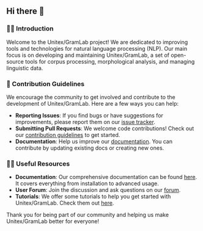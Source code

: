## Hi there 👋

### 🙋‍♀️ Introduction
Welcome to the Unitex/GramLab project! We are dedicated to improving tools and technologies for natural language processing (NLP). 
Our main focus is on developing and maintaining Unitex/GramLab, a set of open-source tools for corpus processing, morphological analysis, 
and managing linguistic data.

### 🌈 Contribution Guidelines

We encourage the community to get involved and contribute to the development of Unitex/GramLab. Here are a few ways you can help:
- **Reporting Issues**: If you find bugs or have suggestions for improvements, please report them on our [issue tracker](https://github.com/UnitexGramLab/unitex-core/issues).
- **Submitting Pull Requests**: We welcome code contributions! Check out our [contribution guidelines](https://unitexgramlab.org/how-to-contribute) to get started.
- **Documentation**: Help us improve our [documentation](https://github.com/UnitexGramLab/unitex-doc-usermanual). You can contribute by updating existing docs or creating new ones.

### 👩‍💻 Useful Resources
- **Documentation**: Our comprehensive documentation can be found [here](https://unitexgramlab.org/how-to-contribute). It covers everything from installation to advanced usage.
- **User Forum**: Join the discussion and ask questions on our [forum](http://forum.unitexgramlab.org/).
- **Tutorials**: We offer some tutorials to help you get started with Unitex/GramLab. Check them out [here](https://unitexgramlab.org/fr/blog/announcements/tutorials-in-english).

Thank you for being part of our community and helping us make Unitex/GramLab better for everyone!
